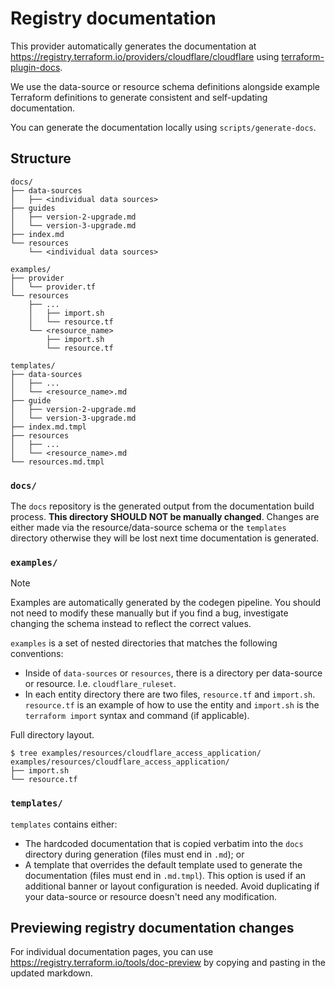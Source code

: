 # Registry documentation

This provider automatically generates the documentation at
https://registry.terraform.io/providers/cloudflare/cloudflare using
[terraform-plugin-docs](https://github.com/hashicorp/terraform-plugin-docs).

We use the data-source or resource schema definitions alongside example Terraform
definitions to generate consistent and self-updating documentation.

You can generate the documentation locally using `scripts/generate-docs`.

## Structure

```
docs/
├── data-sources
│   ├── <individual data sources>
├── guides
│   ├── version-2-upgrade.md
│   └── version-3-upgrade.md
├── index.md
└── resources
    └── <individual data sources>

examples/
├── provider
│   └── provider.tf
└── resources
    ├── ...
    │   ├── import.sh
    │   └── resource.tf
    └── <resource_name>
        ├── import.sh
        └── resource.tf

templates/
├── data-sources
│   ├── ...
│   └── <resource_name>.md
├── guide
│   ├── version-2-upgrade.md
│   └── version-3-upgrade.md
├── index.md.tmpl
├── resources
│   ├── ...
│   └── <resource_name>.md
└── resources.md.tmpl
```

### `docs/`

The `docs` repository is the generated output from the documentation build
process. **This directory SHOULD NOT be manually changed**. Changes are either
made via the resource/data-source schema or the `templates` directory otherwise
they will be lost next time documentation is generated.

### `examples/`

> [!NOTE]
> Examples are automatically generated by the codegen pipeline. You should not
> need to modify these manually but if you find a bug, investigate changing
> the schema instead to reflect the correct values.

`examples` is a set of nested directories that matches the following conventions:

- Inside of `data-sources` or `resources`, there is a directory per data-source
  or resource. I.e. `cloudflare_ruleset`.
- In each entity directory there are two files, `resource.tf` and `import.sh`.
  `resource.tf` is an example of how to use the entity and `import.sh` is the
  `terraform import` syntax and command (if applicable).

Full directory layout.

```
$ tree examples/resources/cloudflare_access_application/
examples/resources/cloudflare_access_application/
├── import.sh
└── resource.tf
```

### `templates/`

`templates` contains either:

- The hardcoded documentation that is copied verbatim into the `docs` directory
  during generation (files must end in `.md`); or
- A template that overrides the default template used to generate the
  documentation (files must end in `.md.tmpl`). This option is used if an
  additional banner or layout configuration is needed. Avoid duplicating if your
  data-source or resource doesn't need any modification.

## Previewing registry documentation changes

For individual documentation pages, you can use
https://registry.terraform.io/tools/doc-preview by copying and pasting in the
updated markdown.
